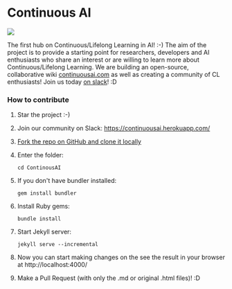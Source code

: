 # Continuous AI
<img src="https://continuousai.herokuapp.com/badge.svg">

The first hub on Continuous/Lifelong Learning in AI! :-)
The aim of the project is to provide a starting point for researchers, developers and AI enthusiasts who share an interest or are willing to learn more about Continuous/Lifelong Learning.
We are building an open-source, collaborative wiki [continuousai.com](http://continuousai.com) as well as creating a community of CL enthusiasts! Join us today [on slack](https://continuousai.herokuapp.com)! :D

### How to contribute

1. Star the project :-)

2. Join our community on Slack: https://continuousai.herokuapp.com/

3. [Fork the repo on GitHub and clone it locally](https://help.github.com/articles/fork-a-repo/)

4. Enter the folder: 

	`cd ContinousAI`

5. If you don't have bundler installed:

	`gem install bundler`

6. Install Ruby gems:
	
	`bundle install`

7. Start Jekyll server:

	`jekyll serve --incremental`

8. Now you can start making changes on the see the result in your browser at  http://localhost:4000/

9. Make a Pull Request (with only the .md or original .html files)! :D
